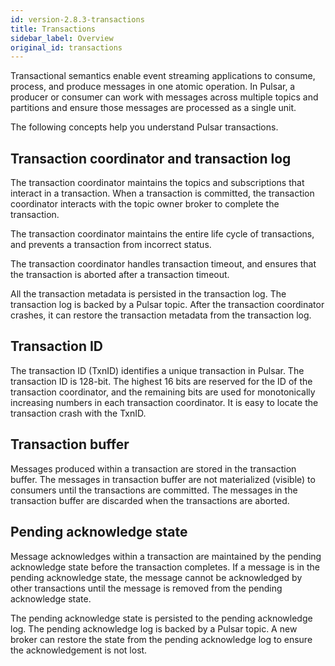 ```yaml
---
id: version-2.8.3-transactions
title: Transactions
sidebar_label: Overview
original_id: transactions
---
```


Transactional semantics enable event streaming applications to consume, process, and produce messages in one atomic operation. In Pulsar, a producer or consumer can work with messages across multiple topics and partitions and ensure those messages are processed as a single unit. 

The following concepts help you understand Pulsar transactions.

## Transaction coordinator and transaction log
The transaction coordinator maintains the topics and subscriptions that interact in a transaction. When a transaction is committed, the transaction coordinator interacts with the topic owner broker to complete the transaction.

The transaction coordinator maintains the entire life cycle of transactions, and prevents a transaction from incorrect status.

The transaction coordinator handles transaction timeout, and ensures that the transaction is aborted after a transaction timeout.

All the transaction metadata is persisted in the transaction log. The transaction log is backed by a Pulsar topic. After the transaction coordinator crashes, it can restore the transaction metadata from the transaction log.

## Transaction ID
The transaction ID (TxnID) identifies a unique transaction in Pulsar. The transaction ID is 128-bit. The highest 16 bits are reserved for the ID of the transaction coordinator, and the remaining bits are used for monotonically increasing numbers in each transaction coordinator. It is easy to locate the transaction crash with the TxnID.

## Transaction buffer
Messages produced within a transaction are stored in the transaction buffer. The messages in transaction buffer are not materialized (visible) to consumers until the transactions are committed. The messages in the transaction buffer are discarded when the transactions are aborted. 

## Pending acknowledge state
Message acknowledges within a transaction are maintained by the pending acknowledge state before the transaction completes. If a message is in the pending acknowledge state, the message cannot be acknowledged by other transactions until the message is removed from the pending acknowledge state.

The pending acknowledge state is persisted to the pending acknowledge log. The pending acknowledge log is backed by a Pulsar topic. A new broker can restore the state from the pending acknowledge log to ensure the acknowledgement is not lost.
